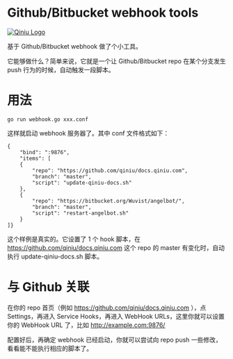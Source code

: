 Github/Bitbucket webhook tools
==

[![Qiniu Logo](http://qiniutek.com/images/logo-2.png)](http://qiniu.com/)

基于 Github/Bitbucket webhook 做了个小工具。

它能够做什么？简单来说，它就是一个让 Github/Bitbucket repo 在某个分支发生 push 行为的时候，自动触发一段脚本。

# 用法

```
go run webhook.go xxx.conf
```

这样就启动 webhook 服务器了。其中 conf 文件格式如下：

```
{
    "bind": ":9876",
    "items": [
    {
        "repo": "https://github.com/qiniu/docs.qiniu.com",
        "branch": "master",
        "script": "update-qiniu-docs.sh"
    },
    {
        "repo": "https://bitbucket.org/Wuvist/angelbot/",
        "branch": "master",
        "script": "restart-angelbot.sh"
    }
]}
```

这个样例是真实的。它设置了 1 个 hook 脚本，在 https://github.com/qiniu/docs.qiniu.com 这个 repo 的 master 有变化时，自动执行 update-qiniu-docs.sh 脚本。


# 与 Github 关联

在你的 repo 首页（例如 https://github.com/qiniu/docs.qiniu.com ），点 Settings，再进入 Service Hooks，再进入 WebHook URLs，这里你就可以设置你的 WebHook URL 了，比如 http://example.com:9876/

配置好后，再确定 webhook 已经启动，你就可以尝试向 repo push 一些修改，看看能不能执行相应的脚本了。

